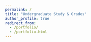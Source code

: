 ```yaml
---
permalink: /
title: "Undergraduate Study & Grades"
author_profile: true
redirect_from: 
  - /portfolio/
  - /portfolio.html
---
```



